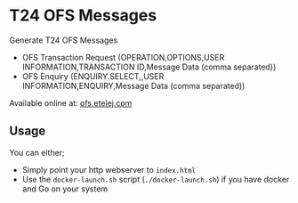 # T24 OFS Messages

Generate T24 OFS Messages

- OFS Transaction Request (OPERATION,OPTIONS,USER INFORMATION,TRANSACTION ID,Message Data (comma separated))
- OFS Enquiry (ENQUIRY.SELECT,,USER INFORMATION,ENQUIRY,Message Data (comma separated))

Available online at: [ofs.etelej.com](https://ofs.etelej.com)

## Usage
You can either;
- Simply point your http webserver to `index.html` 
- Use the `docker-launch.sh` script (`./docker-launch.sh`) if you have docker and Go on your system

